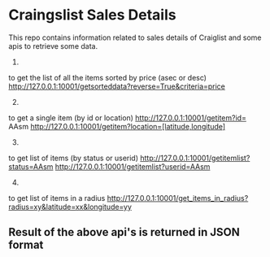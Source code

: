 # Craingslist Sales Details

This repo contains information related to sales details of Craiglist and some apis
to retrieve some data.

1.
 to get the list of all the items sorted by price (asec or desc)
 http://127.0.0.1:10001/getsorteddata?reverse=True&criteria=price
 
2.
 to get a single item (by id or location)
 http://127.0.0.1:10001/getitem?id= AAsm
 http://127.0.0.1:10001/getitem?location=[latitude,longitude]

3.
 to get list of items (by status or userid) 
 http://127.0.0.1:10001/getitemlist?status=AAsm
 http://127.0.0.1:10001/getitemlist?userid=AAsm

4.
 to get list of items in a radius 
 http://127.0.0.1:10001/get_items_in_radius?radius=xy&latitude=xx&longitude=yy


## Result of the above api's is returned in JSON format
